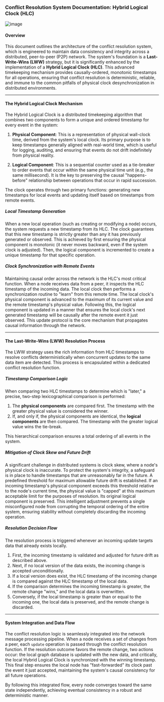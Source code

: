 ### **Conflict Resolution System Documentation: Hybrid Logical Clock (HLC)**

![image](https://github.com/user-attachments/assets/0586162e-1800-4056-896b-865d89ae4df5)

#### **Overview**

This document outlines the architecture of the conflict resolution system, which is engineered to maintain data consistency and integrity across a distributed, peer-to-peer (P2P) network. The system's foundation is a **Last-Write-Wins (LWW)** strategy, but it is significantly enhanced by the implementation of a **Hybrid Logical Clock (HLC)**. This advanced timekeeping mechanism provides causally-ordered, monotonic timestamps for all operations, ensuring that conflict resolution is deterministic, reliable, and immune to the common pitfalls of physical clock desynchronization in distributed environments.

---

#### **The Hybrid Logical Clock Mechanism**

The Hybrid Logical Clock is a distributed timekeeping algorithm that combines two components to form a unique and ordered timestamp for every event in the system:

1.  **Physical Component**: This is a representation of physical wall-clock time, derived from the system's local clock. Its primary purpose is to keep timestamps generally aligned with real-world time, which is useful for logging, auditing, and ensuring that events do not drift indefinitely from physical reality.

2.  **Logical Component**: This is a sequential counter used as a tie-breaker to order events that occur within the same physical time unit (e.g., the same millisecond). It is the key to preserving the causal "happens-before" relationship between operations that occur in rapid succession.

The clock operates through two primary functions: generating new timestamps for local events and updating itself based on timestamps from remote events.

##### **Local Timestamp Generation**

When a new local operation (such as creating or modifying a node) occurs, the system requests a new timestamp from its HLC. The clock guarantees that this new timestamp is strictly greater than any it has previously generated or observed. This is achieved by first ensuring the physical component is monotonic (it never moves backward, even if the system clock is adjusted). Then, the logical component is incremented to create a unique timestamp for that specific operation.

##### **Clock Synchronization with Remote Events**

Maintaining causal order across the network is the HLC's most critical function. When a node receives data from a peer, it inspects the HLC timestamp of the incoming data. The local clock then performs a synchronization routine to "learn" from this remote time. The local clock's physical component is advanced to the maximum of its current value and the remote timestamp's physical value. Following this, the logical component is updated in a manner that ensures the local clock's next generated timestamp will be causally after the remote event it just observed. This update protocol is the core mechanism that propagates causal information through the network.

---

#### **The Last-Write-Wins (LWW) Resolution Process**

The LWW strategy uses the rich information from HLC timestamps to resolve conflicts deterministically when concurrent updates to the same data item are detected. This process is encapsulated within a dedicated conflict resolution function.

##### **Timestamp Comparison Logic**

When comparing two HLC timestamps to determine which is "later," a precise, two-step lexicographical comparison is performed:
1.  The **physical components** are compared first. The timestamp with the greater physical value is considered the winner.
2.  If, and only if, the physical components are identical, the **logical components** are then compared. The timestamp with the greater logical value wins the tie-break.

This hierarchical comparison ensures a total ordering of all events in the system.

##### **Mitigation of Clock Skew and Future Drift**

A significant challenge in distributed systems is clock skew, where a node's physical clock is inaccurate. To protect the system's integrity, a safeguard is in place to handle timestamps that are unreasonably far in the future. A predefined threshold for maximum allowable future drift is established. If an incoming timestamp's physical component exceeds this threshold relative to the node's current time, the physical value is "capped" at this maximum acceptable limit for the purposes of resolution. Its original logical component is preserved. This intelligent adjustment prevents a single misconfigured node from corrupting the temporal ordering of the entire system, ensuring stability without completely discarding the incoming operation.

##### **Resolution Decision Flow**

The resolution process is triggered whenever an incoming update targets data that already exists locally.
1.  First, the incoming timestamp is validated and adjusted for future drift as described above.
2.  Next, if no local version of the data exists, the incoming change is accepted unconditionally.
3.  If a local version does exist, the HLC timestamp of the incoming change is compared against the HLC timestamp of the local data.
4.  If the comparison determines the incoming timestamp is greater, the remote change "wins," and the local data is overwritten.
5.  Conversely, if the local timestamp is greater than or equal to the incoming one, the local data is preserved, and the remote change is discarded.

---

#### **System Integration and Data Flow**

The conflict resolution logic is seamlessly integrated into the network message processing pipeline. When a node receives a set of changes from a peer, each `update` operation is passed through the conflict resolution function. If the resolution outcome favors the remote change, two actions occur: the local graph database is updated with the new data, and critically, the local Hybrid Logical Clock is synchronized with the winning timestamp. This final step ensures the local node has "fast-forwarded" its clock past the event it just accepted, maintaining the system's causal consistency for all future operations.

By following this integrated flow, every node converges toward the same state independently, achieving eventual consistency in a robust and deterministic manner.